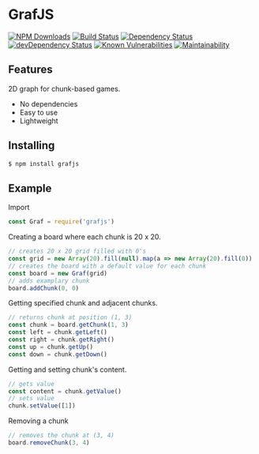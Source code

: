 # GrafJS
[![NPM Downloads](https://img.shields.io/npm/dw/grafjs.svg)](https://npmjs.org/package/grafjs)
[![Build Status](https://travis-ci.org/KonradLinkowski/GrafJS.svg?branch=dev)](https://travis-ci.org/KonradLinkowski/GrafJS)
[![Dependency Status](https://david-dm.org/KonradLinkowski/GrafJS.svg)](https://david-dm.org/KonradLinkowski/GrafJS)
[![devDependency Status](https://david-dm.org/KonradLinkowski/GrafJS/dev-status.svg)](https://david-dm.org/KonradLinkowski/GrafJS#info=devDependencies)
[![Known Vulnerabilities](https://snyk.io/test/github/KonradLinkowski/GrafJS/badge.svg?targetFile=package.json)](https://snyk.io/test/github/KonradLinkowski/GrafJS?targetFile=package.json)
[![Maintainability](https://api.codeclimate.com/v1/badges/f2916fbf643afc357ef7/maintainability)](https://codeclimate.com/github/KonradLinkowski/GrafJS/maintainability)
## Features
2D graph for chunk-based games.
- No dependencies
- Easy to use
- Lightweight
## Installing
```bash
$ npm install grafjs
```
## Example
Import
```js
const Graf = require('grafjs')
```
Creating a board where each chunk is 20 x 20.
```js
// creates 20 x 20 grid filled with 0's
const grid = new Array(20).fill(null).map(a => new Array(20).fill(0))
// creates the board with a default value for each chunk
const board = new Graf(grid)
// adds examplary chunk
board.addChunk(0, 0)
```
Getting specified chunk and adjacent chunks.
```js
// returns chunk at position (1, 3)
const chunk = board.getChunk(1, 3)
const left = chunk.getLeft()
const right = chunk.getRight()
const up = chunk.getUp()
const down = chunk.getDown()
```
Getting and setting chunk's content.
```js
// gets value
const content = chunk.getValue()
// sets value
chunk.setValue([1])
```
Removing a chunk
```js
// removes the chunk at (3, 4)
board.removeChunk(3, 4)
```